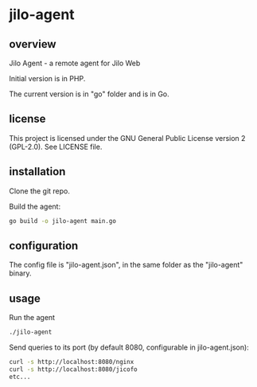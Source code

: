 # jilo-agent

## overview

Jilo Agent - a remote agent for Jilo Web

Initial version is in PHP.

The current version is in "go" folder and is in Go.

## license

This project is licensed under the GNU General Public License version 2 (GPL-2.0). See LICENSE file.

## installation

Clone the git repo.

Build the agent:

```bash
go build -o jilo-agent main.go
```

## configuration

The config file is "jilo-agent.json", in the same folder as the "jilo-agent" binary.

## usage

Run the agent

```bash
./jilo-agent
```

Send queries to its port (by default 8080, configurable in jilo-agent.json):

```bash
curl -s http://localhost:8080/nginx
curl -s http://localhost:8080/jicofo
etc...
```
